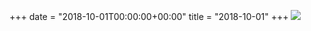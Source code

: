 +++
date = "2018-10-01T00:00:00+00:00"
title = "2018-10-01"
+++
<img class="img-fluid" src="/2018-10-01.jpg" />
